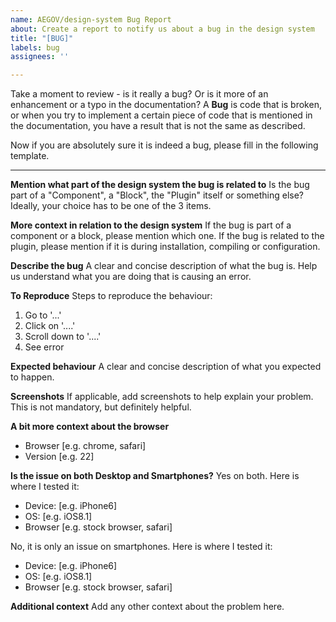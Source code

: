 ```yaml
---
name: AEGOV/design-system Bug Report
about: Create a report to notify us about a bug in the design system
title: "[BUG]"
labels: bug
assignees: ''

---
```


Take a moment to review - is it really a bug? Or is it more of an enhancement or a typo in the documentation? A **Bug** is code that is broken, or when you try to implement a certain piece of code that is mentioned in the documentation, you have a result that is not the same as described. 

Now if you are absolutely sure it is indeed a bug, please fill in the following template.

---

**Mention what part of the design system the bug is related to**
Is the bug part of a "Component", a "Block", the "Plugin" itself or something else? Ideally, your choice has to be one of the 3 items.

**More context in relation to the design system**
If the bug is part of a component or a block, please mention which one. If the bug is related to the plugin, please mention if it is during installation, compiling or configuration.

**Describe the bug**
A clear and concise description of what the bug is. Help us understand what you are doing that is causing an error.

**To Reproduce**
Steps to reproduce the behaviour:
1. Go to '...'
2. Click on '....'
3. Scroll down to '....'
4. See error

**Expected behaviour**
A clear and concise description of what you expected to happen.

**Screenshots**
If applicable, add screenshots to help explain your problem. This is not mandatory, but definitely helpful.

**A bit more context about the browser**
 - Browser [e.g. chrome, safari]
 - Version [e.g. 22]

**Is the issue on both Desktop and Smartphones?**
Yes on both. Here is where I tested it:
 - Device: [e.g. iPhone6]
 - OS: [e.g. iOS8.1]
 - Browser [e.g. stock browser, safari]

No, it is only an issue on smartphones. Here is where I tested it:
 - Device: [e.g. iPhone6]
 - OS: [e.g. iOS8.1]
 - Browser [e.g. stock browser, safari]

**Additional context**
Add any other context about the problem here.
